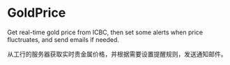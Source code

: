 # GoldPrice
Get real-time gold price from ICBC, then set some alerts when price fluctruates, and send emails if needed.

从工行的服务器获取实时贵金属价格，并根据需要设置提醒规则，发送通知邮件。
